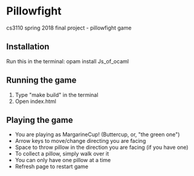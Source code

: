 # Pillowfight
cs3110 spring 2018 final project - pillowfight game
## Installation
Run this in the terminal: opam install Js_of_ocaml
## Running the game
1. Type "make build" in the terminal
2. Open index.html
## Playing the game
- You are playing as MargarineCup! (Buttercup, or, "the green one")
- Arrow keys to move/change directing you are facing
- Space to throw pillow in the direction you are facing (if you have one)
- To collect a pillow, simply walk over it
- You can only have one pillow at a time
- Refresh page to restart game

